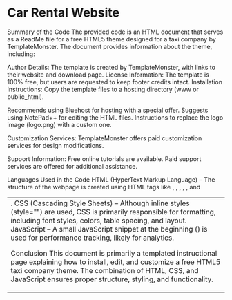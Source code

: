# Car Rental Website

Summary of the Code
The provided code is an HTML document that serves as a ReadMe file for a free HTML5 theme designed for a taxi company by TemplateMonster. The document provides information about the theme, including:

Author Details: The template is created by TemplateMonster, with links to their website and download page.
License Information: The template is 100% free, but users are requested to keep footer credits intact.
Installation Instructions: Copy the template files to a hosting directory (www or public_html).

Recommends using Bluehost for hosting with a special offer.
Suggests using NotePad++ for editing the HTML files.
Instructions to replace the logo image (logo.png) with a custom one.

Customization Services: TemplateMonster offers paid customization services for design modifications.

Support Information: Free online tutorials are available. Paid support services are offered for additional assistance.

Languages Used in the Code
HTML (HyperText Markup Language) – The structure of the webpage is created using HTML tags like <html>, <head>, <body>, <table>, <tr>, and <td>.
CSS (Cascading Style Sheets) – Although inline styles (style="") are used, CSS is primarily responsible for formatting, including font styles, colors, table spacing, and layout.
JavaScript – A small JavaScript snippet at the beginning (<script> var NREUMQ = NREUMQ || []; ... </script>) is used for performance tracking, likely for analytics.

Conclusion
This document is primarily a templated instructional page explaining how to install, edit, and customize a free HTML5 taxi company theme. The combination of HTML, CSS, and JavaScript ensures proper structure, styling, and functionality.
